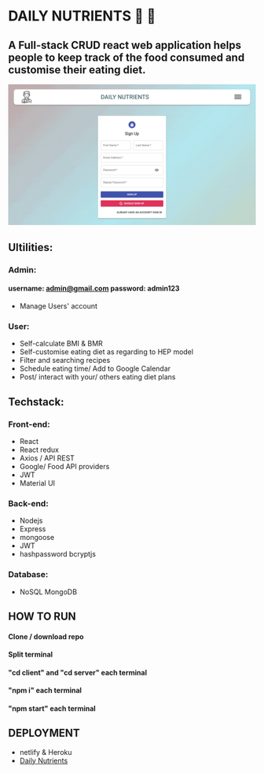 # DAILY NUTRIENTS 🍛 🍎

## A Full-stack CRUD react web application helps people to keep track of the food consumed and customise their eating diet.

![](https://github.com/Liam1809/Daily-Nutrients-API/blob/master/assets/animated.gif)

## Ultilities:

### Admin:

#### username: admin@gmail.com password: admin123

- Manage Users' account

### User:

- Self-calculate BMI & BMR
- Self-customise eating diet as regarding to HEP model
- Filter and searching recipes
- Schedule eating time/ Add to Google Calendar
- Post/ interact with your/ others eating diet plans

## Techstack:

### Front-end:

- React
- React redux
- Axios / API REST
- Google/ Food API providers
- JWT
- Material UI

### Back-end:

- Nodejs
- Express
- mongoose
- JWT
- hashpassword bcryptjs

### Database:

- NoSQL MongoDB

## HOW TO RUN

#### Clone / download repo

#### Split terminal

#### "cd client" and "cd server" each terminal

#### "npm i" each terminal

#### "npm start" each terminal

## DEPLOYMENT

- netlify & Heroku
- [Daily Nutrients](https://daily-nutrients.netlify.app)
